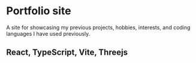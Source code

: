 # Portfolio site
A site for showcasing my previous projects, hobbies, interests, and coding languages I have used previously.

## React, TypeScript, Vite, Threejs


